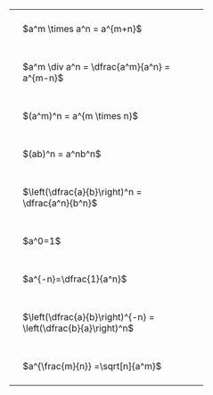 ---
---

#  
<br>
<style type="text/css">
#T_68f3b th.col_heading {
  text-align: left;
  font-size: 1em;
}
#T_68f3b td {
  text-align: left;
  font-size: 1em;
  padding: 1.5em;
}
#T_68f3b_row0_col0, #T_68f3b_row1_col0, #T_68f3b_row2_col0, #T_68f3b_row3_col0, #T_68f3b_row4_col0, #T_68f3b_row5_col0, #T_68f3b_row6_col0, #T_68f3b_row7_col0, #T_68f3b_row8_col0 {
  width: 300px;
  white-space: pre-wrap;
}
</style>
<table id="T_68f3b">
  <thead>
  </thead>
  <tbody>
    <tr>
      <td id="T_68f3b_row0_col0" class="data row0 col0" >$a^m \times a^n = a^{m+n}$</td>
    </tr>
    <tr>
      <td id="T_68f3b_row1_col0" class="data row1 col0" >$a^m \div a^n = \dfrac{a^m}{a^n} = a^{m-n}$</td>
    </tr>
    <tr>
      <td id="T_68f3b_row2_col0" class="data row2 col0" >$(a^m)^n = a^{m \times n}$</td>
    </tr>
    <tr>
      <td id="T_68f3b_row3_col0" class="data row3 col0" >$(ab)^n = a^nb^n$</td>
    </tr>
    <tr>
      <td id="T_68f3b_row4_col0" class="data row4 col0" >$\left(\dfrac{a}{b}\right)^n = \dfrac{a^n}{b^n}$</td>
    </tr>
    <tr>
      <td id="T_68f3b_row5_col0" class="data row5 col0" >$a^0=1$</td>
    </tr>
    <tr>
      <td id="T_68f3b_row6_col0" class="data row6 col0" >$a^{-n}=\dfrac{1}{a^n}$</td>
    </tr>
    <tr>
      <td id="T_68f3b_row7_col0" class="data row7 col0" >$\left(\dfrac{a}{b}\right)^{-n} = \left(\dfrac{b}{a}\right)^n$</td>
    </tr>
    <tr>
      <td id="T_68f3b_row8_col0" class="data row8 col0" >$a^{\frac{m}{n}} =\sqrt[n]{a^m}$</td>
    </tr>
  </tbody>
</table>
